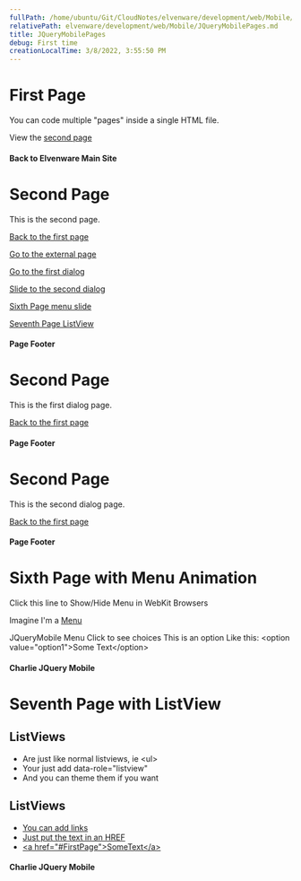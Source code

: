 ```yaml
---
fullPath: /home/ubuntu/Git/CloudNotes/elvenware/development/web/Mobile/JQueryMobilePages.md
relativePath: elvenware/development/web/Mobile/JQueryMobilePages.md
title: JQueryMobilePages
debug: First time
creationLocalTime: 3/8/2022, 3:55:50 PM
---
```


<!-- toc -->
<!-- tocstop -->

First Page
==========

You can code multiple "pages" inside a single HTML file.

View the [second page](#SecondPage)

#### Back to Elvenware Main Site

Second Page
===========

This is the second page.

[Back to the first page](#FirstPage)

[Go to the external page](../JavaScript/ExternalMobilePage.html)

[Go to the first dialog](#FourthPage)

[Slide to the second dialog](#FifthPage)

[Sixth Page menu slide](#SixthPage)

[Seventh Page ListView](#SeventhPage)

#### Page Footer

Second Page
===========

This is the first dialog page.

[Back to the first page](#FirstPage)

#### Page Footer

Second Page
===========

This is the second dialog page.

[Back to the first page](#FirstPage)

#### Page Footer

Sixth Page with Menu Animation
==============================

Click this line to Show/Hide Menu in WebKit Browsers

Imagine I'm a [Menu](#FirstPage)

JQueryMobile Menu Click to see choices This is an option Like this:
\<option value="option1"\>Some Text\</option\>

#### Charlie JQuery Mobile

Seventh Page with ListView
==========================

ListViews
---------

-   Are just like normal listviews, ie \<ul\>
-   Your just add data-role="listview"
-   And you can theme them if you want

ListViews
---------

-   [You can add links](#FirstPage)
-   [Just put the text in an HREF](#SecondPage)
-   [\<a href="\#FirstPage"\>SomeText\</a\>](#FirstPage)

#### Charlie JQuery Mobile
